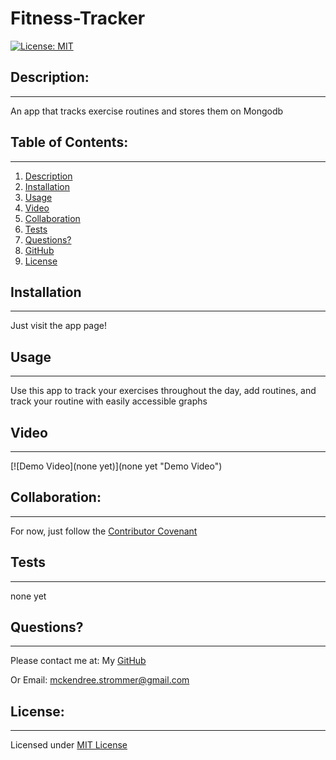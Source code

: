 # Fitness-Tracker
  [![License: MIT](https://img.shields.io/badge/License-MIT-yellow.svg)](https://opensource.org/licenses/MIT)

  ## Description:
  ___
  An app that tracks exercise routines and stores them on Mongodb

  ## Table of Contents:
  ___
  1) [Description](#description)
  2) [Installation](#installation)
  3) [Usage](#usage)
  4) [Video](#video)
  5) [Collaboration](#collaboration)
  6) [Tests](#tests)
  7) [Questions?](#questions?)
  8) [GitHub](#gitHub)
  9) [License](#license)

  ## Installation
  ___
  Just visit the app page!

  ## Usage
  ___
  Use this app to track your exercises throughout the day, add routines, and track your routine with easily accessible graphs

  ## Video
  ___
  [![Demo Video](none yet)](none yet "Demo Video")

  ## Collaboration:
  ___
  For now, just follow the [Contributor Covenant](https://www.contributor-covenant.org/)

  ## Tests
  ___
  none yet

  ## Questions?
  ___
  Please contact me at:
  My [GitHub](https://github.com/Windowmac)
  
  Or Email:
  <mckendree.strommer@gmail.com>

  
  ## License: 
  ___
  Licensed under [MIT License](https://opensource.org/licenses/MIT)